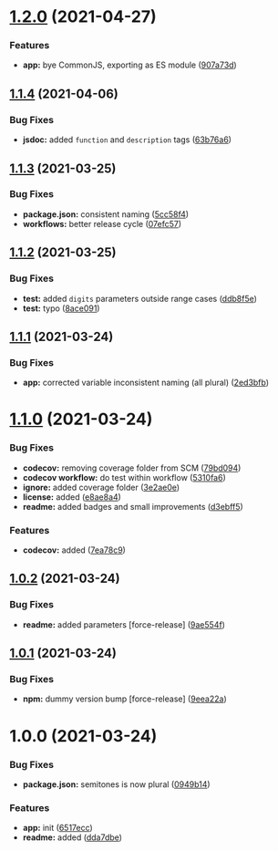 # [1.2.0](https://github.com/bamdadsabbagh/speed-to-semitones/compare/v1.1.4...v1.2.0) (2021-04-27)


### Features

* **app:** bye CommonJS, exporting as ES module ([907a73d](https://github.com/bamdadsabbagh/speed-to-semitones/commit/907a73dd7591e6d6273f6c104edcf2a500c10f4c))

## [1.1.4](https://github.com/bamdadsabbagh/speed-to-semitones/compare/v1.1.3...v1.1.4) (2021-04-06)


### Bug Fixes

* **jsdoc:** added `function` and `description` tags ([63b76a6](https://github.com/bamdadsabbagh/speed-to-semitones/commit/63b76a6977010918d5eda0572229b3b2665e1209))

## [1.1.3](https://github.com/bamdadsabbagh/speed-to-semitones/compare/v1.1.2...v1.1.3) (2021-03-25)


### Bug Fixes

* **package.json:** consistent naming ([5cc58f4](https://github.com/bamdadsabbagh/speed-to-semitones/commit/5cc58f4d97bb6fe6851d6b4f0d973599dac98262))
* **workflows:** better release cycle ([07efc57](https://github.com/bamdadsabbagh/speed-to-semitones/commit/07efc57c0199722260323a1a4bb4f7dda3a4ad0e))

## [1.1.2](https://github.com/bamdadsabbagh/speed-to-semitones/compare/v1.1.1...v1.1.2) (2021-03-25)


### Bug Fixes

* **test:** added `digits` parameters outside range cases ([ddb8f5e](https://github.com/bamdadsabbagh/speed-to-semitones/commit/ddb8f5e80acd3fa4e00108ee640c5c5eecd50028))
* **test:** typo ([8ace091](https://github.com/bamdadsabbagh/speed-to-semitones/commit/8ace091f232708adde945bcc20eb0e4735f24ca1))

## [1.1.1](https://github.com/bamdadsabbagh/speed-to-semitones/compare/v1.1.0...v1.1.1) (2021-03-24)


### Bug Fixes

* **app:** corrected variable inconsistent naming (all plural) ([2ed3bfb](https://github.com/bamdadsabbagh/speed-to-semitones/commit/2ed3bfb36c6ceec1371836460c7acd17b16dc7ab))

# [1.1.0](https://github.com/bamdadsabbagh/speed-to-semitones/compare/v1.0.2...v1.1.0) (2021-03-24)


### Bug Fixes

* **codecov:** removing coverage folder from SCM ([79bd094](https://github.com/bamdadsabbagh/speed-to-semitones/commit/79bd094ec295ac14d7e3f373d32016648b9bfae7))
* **codecov workflow:** do test within workflow ([5310fa6](https://github.com/bamdadsabbagh/speed-to-semitones/commit/5310fa6c0cdb9cdb0cccc230361f069aff99c0d6))
* **ignore:** added coverage folder ([3e2ae0e](https://github.com/bamdadsabbagh/speed-to-semitones/commit/3e2ae0e2dde7d45ac430f9a5692b3d4aa8db6f40))
* **license:** added ([e8ae8a4](https://github.com/bamdadsabbagh/speed-to-semitones/commit/e8ae8a41447ab5f1bf53c75e52440fbdc7ea7a32))
* **readme:** added badges and small improvements ([d3ebff5](https://github.com/bamdadsabbagh/speed-to-semitones/commit/d3ebff5e3c863343c18095c472a5d585860b7aa6))


### Features

* **codecov:** added ([7ea78c9](https://github.com/bamdadsabbagh/speed-to-semitones/commit/7ea78c959abab5d06bfed6f4f6d209f84f0cdeb2))

## [1.0.2](https://github.com/bamdadsabbagh/speed-to-semitones/compare/v1.0.1...v1.0.2) (2021-03-24)


### Bug Fixes

* **readme:** added parameters [force-release] ([9ae554f](https://github.com/bamdadsabbagh/speed-to-semitones/commit/9ae554f954a7e8081db1bf37074572d5a6c7be7d))

## [1.0.1](https://github.com/bamdadsabbagh/speed-to-semitones/compare/v1.0.0...v1.0.1) (2021-03-24)


### Bug Fixes

* **npm:** dummy version bump [force-release] ([9eea22a](https://github.com/bamdadsabbagh/speed-to-semitones/commit/9eea22af77446098ebdb5c5a2a854b810d81265e))

# 1.0.0 (2021-03-24)


### Bug Fixes

* **package.json:** semitones is now plural ([0949b14](https://github.com/bamdadsabbagh/speed-to-semitones/commit/0949b14f33053b46792bb96b275270b974ba3793))


### Features

* **app:** init ([6517ecc](https://github.com/bamdadsabbagh/speed-to-semitones/commit/6517eccbb68e8e716ef3a889f5ed515378dd0364))
* **readme:** added ([dda7dbe](https://github.com/bamdadsabbagh/speed-to-semitones/commit/dda7dbe7cd95fb774c3a7d48d263099dd16c2e4a))
